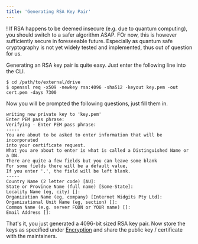 ```yaml
---
title: 'Generating RSA Key Pair'
---
```


! If RSA happens to be deemed insecure (e.g. due to quantum computing), you should switch to a safer algorithm ASAP. FOr now, this is however sufficiently secure in foreseeable future. Especially as quantum safe cryptography is not yet widely tested and implemented, thus out of question for us.

Generating an RSA key pair is quite easy. Just enter the following line into the CLI.

```
$ cd /path/to/external/drive
$ openssl req -x509 -newkey rsa:4096 -sha512 -keyout key.pem -out cert.pem -days 7300
```

Now you will be prompted the following questions, just fill them in.

```
writing new private key to 'key.pem'
Enter PEM pass phrase:
Verifying - Enter PEM pass phrase:
-----
You are about to be asked to enter information that will be incorporated
into your certificate request.
What you are about to enter is what is called a Distinguished Name or a DN.
There are quite a few fields but you can leave some blank
For some fields there will be a default value,
If you enter '.', the field will be left blank.
-----
Country Name (2 letter code) [AU]:
State or Province Name (full name) [Some-State]:
Locality Name (eg, city) []:
Organization Name (eg, company) [Internet Widgits Pty Ltd]:
Organizational Unit Name (eg, section) []:
Common Name (e.g. server FQDN or YOUR name) []:
Email Address []:
```

That's it, you just generated a 4096-bit sized RSA key pair. Now store the keys as specified under [Encryption](../) and share the public key / certificate with the maintainers.